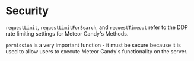 # Security

`requestLimit`, `requestLimitForSearch`, and `requestTimeout` refer to the DDP rate limiting settings for Meteor Candy's Methods.

`permission` is a very important function - it must be secure because it is used to allow users to execute Meteor Candy's functionality on the server.